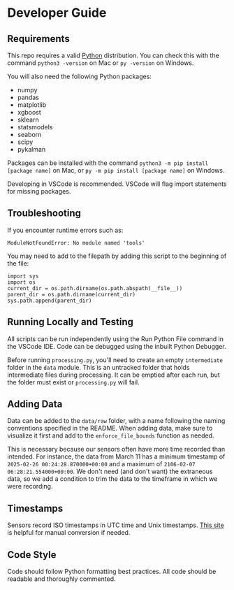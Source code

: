 # Developer Guide

## Requirements

This repo requires a valid [Python](https://www.python.org/downloads/) distribution. You can check this with the command `python3 -version` on Mac or `py -version` on Windows.

You will also need the following Python packages:

- numpy
- pandas
- matplotlib
- xgboost
- sklearn
- statsmodels
- seaborn
- scipy
- pykalman

Packages can be installed with the command `python3 -m pip install [package name]` on Mac, or `py -m pip install [package name]` on Windows.

Developing in VSCode is recommended. VSCode will flag import statements for missing packages.

## Troubleshooting

If you encounter runtime errors such as:

```
ModuleNotFoundError: No module named 'tools'
```

You may need to add to the filepath by adding this script to the beginning of the file:

```
import sys
import os
current_dir = os.path.dirname(os.path.abspath(__file__))
parent_dir = os.path.dirname(current_dir)
sys.path.append(parent_dir)
```

## Running Locally and Testing

All scripts can be run independently using the Run Python File command in the VSCode IDE. Code can be debugged using the inbuilt Python Debugger.

Before running `processing.py`, you'll need to create an empty `intermediate` folder in the `data` module. This is an untracked folder that holds intermediate files during processing. It can be emptied after each run, but the folder must exist or `processing.py` will fail.

## Adding Data

Data can be added  to the `data/raw` folder, with a name following the naming conventions specified in the README. When adding data, make sure to visualize it first and add to the `enforce_file_bounds` function as needed.

This is necessary because our sensors often have more time recorded than intended. For instance, the data from March 11 has a minimum timestamp of `2025-02-26 00:24:28.870000+00:00` and a maximum of `2106-02-07 06:28:21.554000+00:00`. We don't need (and don't want) the extraneous data, so we add a condition to trim the data to the timeframe in which we were recording.

## Timestamps

Sensors record ISO timestamps in UTC time and Unix timestamps. [This site](https://www.timestamp-converter.com/) is helpful for manual conversion if needed.

## Code Style

Code should follow Python formatting best practices. All code should be readable and thoroughly commented.